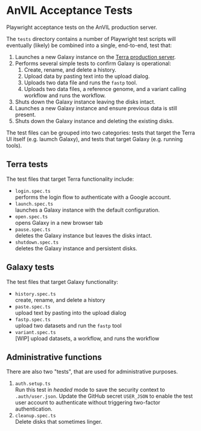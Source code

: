 # AnVIL Acceptance Tests
Playwright acceptance tests on the AnVIL production server.

The `tests` directory contains a number of Playwright test scripts will eventually (likely) be combined into a single, end-to-end, test that:

1. Launches a new Galaxy instance on the [Terra production server](https://app.terra.bio).
1. Performs several simple tests to confirm Galaxy is operational:
   1. Create, rename, and delete a history.
   1. Upload data by pasting text into the upload dialog.
   1. Uploads two data file and runs the `fastp` tool.
   1. Uploads two data files, a reference genome, and a variant calling workflow and runs the workflow.
1. Shuts down the Galaxy instance leaving the disks intact.
1. Launches a new Galaxy instance and ensure previous data is still present.
1. Shuts down the Galaxy instance and deleting the existing disks.

The test files can be grouped into two categories: tests that target the Terra UI itself (e.g. laumch Galaxy), and tests that target Galaxy (e.g. running tools).

## Terra tests

The test files that target Terra functionality include:

- `login.spec.ts`<br/>performs the login flow to authenticate with a Google account.
- `launch.spec.ts`<br/>launches a Galaxy instance with the default configuration.
- `open.spec.ts`<br/>opens Galaxy in a new browser tab
- `pause.spec.ts`<br/>deletes the Galaxy instance but leaves the disks intact.
- `shutdown.spec.ts`<br/>deletes the Galaxy instance and persistent disks.

## Galaxy tests

The test files that target Galaxy functionality:

- `history.spec.ts`<br/>create, rename, and delete a history
- `paste.spec.ts`<br/>upload text by pasting into the upload dialog
- `fastp.spec.ts`<br/>upload two datasets and run the `fastp` tool
- `variant.spec.ts`<br/>[WIP] upload datasets, a workflow, and runs the workflow

## Administrative functions

There are also two "tests", that are used for administrative purposes.

1. `auth.setup.ts`<br/>Run this test in _headed_ mode to save the security context to `.auth/user.json`.  Update the GitHub secret `USER_JSON` to enable the test user account to authenticate without triggering two-factor authentication.
1. `cleanup.spec.ts`<br/>Delete disks that sometimes linger.

